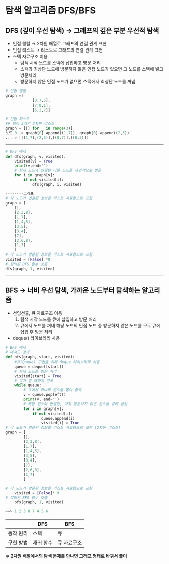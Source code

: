 # 탐색 알고리즘 DFS/BFS

## DFS (깊이 우선 탐색) → 그래프의 깊은 부분 우선적 탐색

- 인접 행렬 → 2차원 배열로 그래프의 연결 관계 표현
- 인접 리스트 → 리스트로 그래프의 연결 관계 표현
- 스택 자료구조 이용
    - 탐색 시작 노드를 스택에 삽입하고 방문 처리
    - 스택의 최상단 노드에 방문하지 않은 인접 노드가 있으면 그 노드를 스택에 넣고 방문처리
    - 방문하지 않은 인접 노드가 없으면 스택에서 최상단 노드를 꺼냄.

```python
# 인접 행렬
graph =[
			[0,7,5],
			[7,0,1],
			[5,2,7]]

# 인접 리스트
## 행이 3개인 2차원 리스트
graph = [[] for _ in range(3)]
노드 0 -> graph[0].append((1,7)), graph[0].append((2,5))
... > [[(1,7),(2,5)],[(0,7)],[(0,5)]]

```

---

```python
# DFS 예제
def dfs(graph, v, visited):
	visited[v] = True
	print(v,end='')
	# 현재 노드와 연결된 다른 노드를 재귀적으로 방문
	for i in graph[v]:
		if not visited[i]:
			dfs(graph, i, visited)

--------그래프
# 각 노드가 연결된 정보를 리스트 자료형으로 표현
graph = [
	[],
	[2,3,8],
	[1,7],
	[1,4,5],
	[3,5],
	[3,4],
	[7],
	[2,6,8],
	[1,7]
	]
# 각 노드가 방문된 정보를 리스트 자료형으로 표현
visited = [False] *9
# 정의된 DFS 함수 호출
dfs(graph, 1, visited)
```

---

## BFS → 너비 우선 탐색, 가까운 노드부터 탐색하는 알고리즘

- 선입선출, 큐 자료구조 이용
    1. 탐색 시작 노드를 큐에 삽입하고 방문 처리
    2. 큐에서 노드를 꺼내 해당 노드의 인접 노드 중 방문하지 않은 노드를 모두 큐에 삽입 후 방문 처리
- deque() 라이브러리 사용

```python
# BFS 예제
# 메서드 정의
def bfs(graph, start, visited):
	#큐(Queue) 구현을 위해 deque 라이브러리 사용
	queue = deque([start])
	# 현재 노드를 방문 처리
	visited[start] = True
	# 큐가 빌 때까지 반복
	while queue:
		# 큐에서 하나의 원소를 뽑아 출력
		v = queue.popleft()
		print(v, end='')
		# 해당 원소와 연결된, 아직 방문하지 않은 원소들 큐에 삽입
		for i in graph[v]:
			if not visited[i]:
				queue.append(i)
				visited[i] = True
# 각 노드가 연결된 정보를 리스트 자료형으로 표현 (2차원 리스트)
graph = [
		[],
		[2,3,8],
		[1,7],
		[1,4,5],
		[3,5],
		[3,4],
		[7],
		[2,6,8],
		[1,7]
		]

# 각 노드가 방문된 정보를 리스트 자료형으로 표현
	visited = [False]* 9
# 정의된 BFS 함수 호출
	bfs(graph, 1, visited)

==> 1 2 3 8 7 4 5 6
```

|  | DFS | BFS |
| --- | --- | --- |
| 동작 원리 | 스택 | 큐 |
| 구현 방법 | 재귀 함수 | 큐 자료구조 |

**⇒ 2차원 배열에서의 탐색 문제를 만나면 그래프 형태로 바꿔서 풀이**
